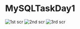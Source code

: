 # MySQLTaskDay1

![1st scr](https://user-images.githubusercontent.com/81481090/150290394-0acdcc60-83d1-473a-8a66-3a7529d3b0e1.jpg)
![2nd scr](https://user-images.githubusercontent.com/81481090/150290404-c466efae-02f5-4735-87bc-d9255b3fdeeb.jpg)
![3rd scr](https://user-images.githubusercontent.com/81481090/150290418-f6c84543-5ac0-487b-b937-fad9094ff500.jpg)
